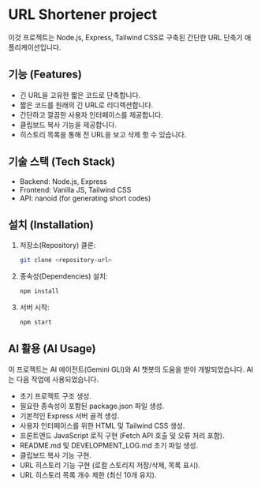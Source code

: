 # URL Shortener project

이것 프로젝트는 Node.js, Express, Tailwind CSS로 구축된 간단한 URL 단축기 애플리케이션입니다.

## 기능 (Features)

- 긴 URL을 고유한 짧은 코드로 단축합니다.
- 짧은 코드를 원래의 긴 URL로 리디렉션합니다.
- 간단하고 깔끔한 사용자 인터페이스를 제공합니다.
- 클립보드 복사 기능을 제공합니다.
- 히스토리 목록을 통해 전 URL을 보고 삭제 항 수 있습니다.

## 기술 스택 (Tech Stack)

- Backend: Node.js, Express
- Frontend: Vanilla JS, Tailwind CSS
- API: nanoid (for generating short codes)

## 설치 (Installation)

1. 저장소(Repository) 클론:
   ```bash
   git clone <repository-url>
   ```
2. 종속성(Dependencies) 설치:
   ```bash
   npm install
   ```
3. 서버 시작:
   ```bash
   npm start
   ```

## AI 활용 (AI Usage)

이 프로젝트는 AI 에이전트(Gemini GLI)와 AI 챗봇의 도움을 받아 개발되었습니다. AI는 다음 작업에 사용되었습니다.

- 초기 프로젝트 구조 생성.
- 필요한 종속성이 포함된 package.json 파일 생성.
- 기본적인 Express 서버 골격 생성.
- 사용자 인터페이스를 위한 HTML 및 Tailwind CSS 생성.
- 프론트엔드 JavaScript 로직 구현 (Fetch API 호출 및 오류 처리 포함).
- README.md 및 DEVELOPMENT_LOG.md 초기 파일 생성.
- 클립보드 복사 기능 구현.
- URL 히스토리 기능 구현 (로컬 스토리지 저장/삭제, 목록 표시).
- URL 히스토리 목록 개수 제한 (최신 10개 유지).